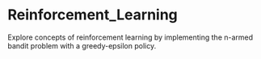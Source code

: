 # Reinforcement_Learning

Explore concepts of reinforcement learning by implementing the n-armed bandit problem with a greedy-epsilon policy.
